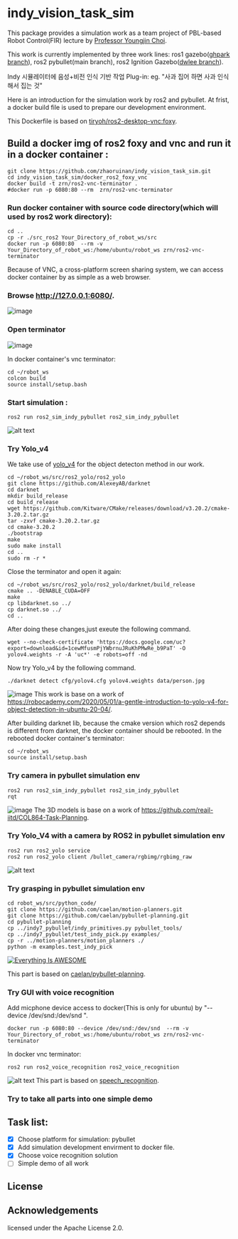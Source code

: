 # indy_vision_task_sim

This package provides a simulation work as a team project of PBL-based Robot Control(FIR) lecture by [Professor Youngjin Choi](http://biorobotics.hanyang.ac.kr/doku.php?id=faculty).

This work is currently implemented by three work lines: ros1 gazebo([ghpark branch](https://github.com/zhaoruinan/indy_vision_task_sim/tree/ghpark)), ros2 pybullet(main branch), ros2 Ignition Gazebo([dwlee branch](https://github.com/zhaoruinan/indy_vision_task_sim/tree/dwlee)).

Indy 시뮬레이터에 음성+비전 인식 기반 작업 Plug-in: eg. "사과 집어 하면 사과 인식해서 집는 것"

Here is an introduction for the simulation work by ros2 and pybullet.
At frist, a docker build file is used to prepare our development  environment.

This Dockerfile is based on [tiryoh/ros2-desktop-vnc:foxy](https://github.com/Tiryoh/docker-ros2-desktop-vnc).
## Build a docker img of ros2 foxy and vnc and run it in a docker container :
```
git clone https://github.com/zhaoruinan/indy_vision_task_sim.git
cd indy_vision_task_sim/docker_ros2_foxy_vnc
docker build -t zrn/ros2-vnc-terminator .
#docker run -p 6080:80 --rm  zrn/ros2-vnc-terminator
```
### Run docker container with source code directory(which will used by ros2 work directory):
```
cd ..
cp -r ./src_ros2 Your_Directory_of_robot_ws/src
docker run -p 6080:80  --rm -v Your_Directory_of_robot_ws:/home/ubuntu/robot_ws zrn/ros2-vnc-terminator
```
Because of VNC, a cross-platform screen sharing system, we can access docker container by as simple as a web browser.
### Browse http://127.0.0.1:6080/.
![image](https://drive.google.com/uc?export=view&id=1y--w7AkzVEeZiPnKm2RK04HblnDSJOwY)

### Open terminator
![image](https://drive.google.com/uc?export=view&id=1vJrLM5m_PGW4r4tshQCVVFYkEQRlwaPT)

In docker container's vnc terminator:
```
cd ~/robot_ws
colcon build
source install/setup.bash
```
### Start simulation :
```
ros2 run ros2_sim_indy_pybullet ros2_sim_indy_pybullet
```
![alt text](images/ros_img_pybullet.png)


### Try Yolo_v4
We take use of [yolo_v4](https://arxiv.org/abs/2004.10934) for the object detecton method in our work.
```
cd ~/robot_ws/src/ros2_yolo/ros2_yolo
git clone https://github.com/AlexeyAB/darknet
cd darknet
mkdir build_release
cd build_release
wget https://github.com/Kitware/CMake/releases/download/v3.20.2/cmake-3.20.2.tar.gz
tar -zxvf cmake-3.20.2.tar.gz
cd cmake-3.20.2
./bootstrap
make 
sudo make install 
cd ..
sudo rm -r *
```
Close the terminator and open it again:
```
cd ~/robot_ws/src/ros2_yolo/ros2_yolo/darknet/build_release
cmake .. -DENABLE_CUDA=OFF
make
cp libdarknet.so ../
cp darknet.so ../
cd ..
```

After doing these changes,just exeute the following command.
```
wget --no-check-certificate 'https://docs.google.com/uc?export=download&id=1cewMfusmPjYWbrnuJRuKhPMwRe_b9PaT' -O yolov4.weights -r -A 'uc*' -e robots=off -nd
```
Now try Yolo_v4 by the following command.
```
./darknet detect cfg/yolov4.cfg yolov4.weights data/person.jpg
```
![image](https://drive.google.com/uc?export=view&id=1Hdovr7VZ3_Ui6_pGOD8DN75uE3_nnTuZ)
This work is base on a work of https://robocademy.com/2020/05/01/a-gentle-introduction-to-yolo-v4-for-object-detection-in-ubuntu-20-04/.

After building darknet lib, because the cmake version which ros2 depends is different from darknet, the docker container should be rebooted. In the rebooted docker container's terminator:
```
cd ~/robot_ws
source install/setup.bash
```
### Try camera in pybullet simulation env
```
ros2 run ros2_sim_indy_pybullet ros2_sim_indy_pybullet
rqt
```
![image](https://drive.google.com/uc?export=view&id=1NJfLWYu2la53zWbTR2pf7rPufktNRMcT)
The 3D models is base on a work of https://github.com/reail-iitd/COL864-Task-Planning.
### Try Yolo_V4 with a camera by ROS2 in pybullet simulation env 

```
ros2 run ros2_yolo service
ros2 run ros2_yolo client /bullet_camera/rgbimg/rgbimg_raw
```
![alt text](images/ros2_yolo.png)
### Try grasping in pybullet simulation env

```
cd robot_ws/src/python_code/
git clone https://github.com/caelan/motion-planners.git
git clone https://github.com/caelan/pybullet-planning.git
cd pybullet-planning
cp ../indy7_pybullet/indy_primitives.py pybullet_tools/
cp ../indy7_pybullet/test_indy_pick.py examples/
cp -r ../motion-planners/motion_planners ./
python -m examples.test_indy_pick
```
[![Everything Is AWESOME](https://yt-embed.herokuapp.com/embed?v=GvZ9Z4I_hWY)](https://www.youtube.com/watch?v=GvZ9Z4I_hWY "Everything Is AWESOME")

This part is based on [caelan/pybullet-planning](https://github.com/caelan/pybullet-planning).

### Try GUI with voice recognition
Add micphone device access to docker(This is only for ubuntu) by "--device /dev/snd:/dev/snd ".
```
docker run -p 6080:80 --device /dev/snd:/dev/snd  --rm -v Your_Directory_of_robot_ws:/home/ubuntu/robot_ws zrn/ros2-vnc-terminator
```
In docker vnc terminator:
```
ros2 run ros2_voice_recognition ros2_voice_recognition
```
![alt text](images/ros2_voice_recognition.png)
This part is based on [speech_recognition](https://github.com/Uberi/speech_recognition).
### Try to take all parts into one simple demo

## Task list:
- [x] Choose platform for simulation: pybullet
- [x] Add simulation development envirment to docker file.
- [x] Choose voice recognition solution
- [ ] Simple demo of all work

## License
## Acknowledgements
licensed under the Apache License 2.0.
